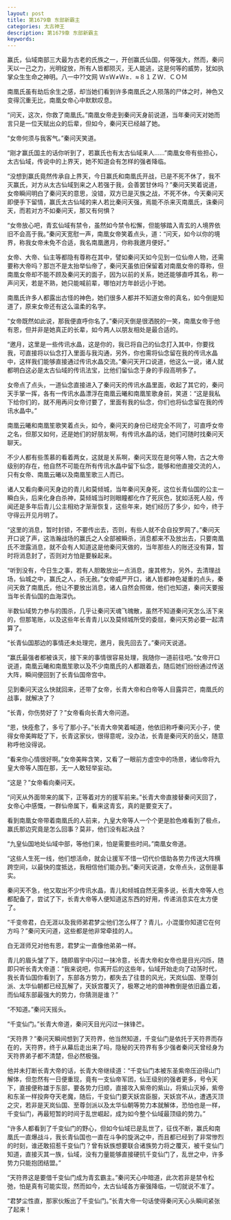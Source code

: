 ```yaml
---
layout: post
title: 第1679章 东部新霸主
categories: 太古神王
description: 第1679章 东部新霸主
keywords:
---
```


赢氏，仙域南部三大最为古老的氏族之一，开创赢氏仙国，何等强大，然而，秦问天以一己之力，光明绽放，所有人皆都陨灭，无人能逃，这是何等的威势，犹如执掌众生生命之神明。八一中??文网  Ｗ≤Ｗ≠Ｗ≥．≈８１ＺＷ．ＣＯＭ

南凰氏虽有劫后余生之感，却当她们看到许多南凰氏之人陨落的尸体之时，神色又变得沉重无比，南凰女帝心中默默叹息。

“问天，这次，你救了南凰氏。”南凰女帝走到秦问天身前说道，当年秦问天对她而言只是一位天赋出众的后辈，但如今，秦问天已经越了她。

“女帝何须与我客气。”秦问天笑道。

“刚才赢氏国主的话你听到了，若赢氏也有太古仙域来人……”南凰女帝有些担心，太古仙域，传说中的上界天，她不知道会有怎样的强者降临。

“没想到赢氏竟然传承自上界天，今日赢氏和南凰氏开战，已是不死不休了，我不灭赢氏，对方从太古仙域到来之人若强于我，会善罢甘休吗？”秦问天笑着说道，女帝瞬间明白了秦问天的意思，没错，双方已是灭族之战，不死不休，今天秦问天即便手下留情，赢氏太古仙域的来人若比秦问天强，焉能不杀来灭南凰氏，诛秦问天，而若对方不如秦问天，那又有何惧？

“女帝放心吧，青玄仙域有禁令，虽然如今禁令松懈，但能够踏入青玄的人境界依旧不会高于我。”秦问天宽慰一声，南凰女帝笑着点头，道：“问天，如今以你的境界，称我女帝未免不合适，我名南凰邀月，你称我邀月便好。”

女帝、大帝、仙主等都隐有尊称在其中，譬如秦问天如今见到一位仙帝人物，还需要称大帝吗？那岂不是太抬举仙帝了，秦问天虽依旧保留着对南凰女帝的尊称，但南凰女帝却不能不顾及秦问天的面子，因为以前的关系，她还能够直呼其名，称一声问天，若是不熟，她只能喊前辈，哪怕对方年龄远小于她。

南凰氏许多人都露出古怪的神色，她们很多人都并不知道女帝的真名，如今倒是知道了，原来女帝还有这么温柔的名字。

“女帝既然如此说，那我便直呼你名了。”秦问天倒是很洒脱的一笑，南凰女帝于他有恩，但并非是她真正的长辈，如今两人以朋友相处是最合适的。

“邀月，这里是一些传讯水晶，这是你的，我已将自己的仙念打入其中，你要找我，可直接将以仙念打入里面与我沟通，另外，你也需将仙念留在我的传讯水晶中，这样我们能够直接通过传讯水晶交流。”秦问天开口说道，他这么一说，诸人就都明白这必是太古仙域的传讯法宝，比他们留仙念于身的手段高明多了。

女帝点了点头，一道仙念直接进入了秦问天的传讯水晶里面，收起了其它的，秦问天手掌一挥，各有一传讯水晶漂浮在南凰云曦和南凰笙歌身前，笑道：“这是我私下给你们的，就不用再问女帝讨要了，里面有我的仙念，你们也将仙念留在我的传讯水晶中。”

南凰云曦和南凰笙歌笑着点头，如今，秦问天的身份已经完全不同了，可直呼女帝之名，但那又如何，还是她们的好朋友啊，有传讯水晶的话，她们可随时找秦问天聊天。

不少人都有些羡慕的看着两女，这就是关系啊，秦问天现在是何等人物，古之大帝级别的存在，他自然不可能在所有传讯水晶中留下仙念，能够和他直接交流的人，只有女帝、南凰云曦以及南凰笙歌三人而已。

诸人又看向秦问天身边的青儿和莫倾城，当年秦问天身死，这位长青仙国的公主一瞬白头，后来化身白杀神，莫倾城当时则眼瞳都化作了死灰色，犹如活死人般，传闻还是多年后青儿公主相劝才渐渐恢复，这些年来，她们经历了多少，如今，终于守得云开见月明了。

“这里的消息，暂时封锁，不要传出去，否则，有些人就不会自投罗网了。”秦问天开口说了声，这浩瀚战场的赢氏之人全部被瞬杀，消息都来不及放出去，只要南凰氏不泄露消息，就不会有人知道这是他秦问天做的，当年那些人的账还没有算，暂时将消息封了，否则对方怕是要躲起来。

“听到没有，今日生之事，若有人胆敢放出一点消息，废其修为，另外，去清理战场，仙城之中，赢氏之人，杀无赦。”女帝威严开口，诸人皆都神色凝重的点头，秦问天救了南凰氏，他让不要放出消息，诸人自然会照做，他们也知道，秦问天要报当年长青仙国的血海深仇。

半数仙域势力参与的围杀，几乎让秦问天魂飞魄散，虽然不知道秦问天怎么活下来的，但那笔账，以及这些年长青青儿以及莫倾城所受的委屈，秦问天势必要一起清算了。

“长青仙国那边的事情还未处理完，邀月，我先回去了。”秦问天说道。

“赢氏最强者都被诛灭，接下来的事情很容易处理，我随你一道前往吧。”女帝开口说道，南凰云曦和南凰笙歌以及不少南凰氏的人都跟着去，随后她们纷纷通过传送大阵，瞬间便回到了长青仙国帝宫中。

见到秦问天这么快就回来，还带了女帝，长青大帝和白帝等人目露异芒，南凰氏的战事，就解决了？

“长青，你伤势好了？”女帝看向长青大帝问道。

“恩，快痊愈了，多亏了那小子。”长青大帝笑着喊道，他依旧称呼秦问天小子，使得女帝美眸眨了下，长青这家伙，很得意呢，没办法，长青是秦问天的岳父，随意称呼他没得说。

“看来你心情很好啊。”女帝美眸含笑，又看了一眼前方虚空中的场景，诸仙帝将九皇大帝等人围在那，无一人敢轻举妄动。

“这是？”女帝看向秦问天。

“问天从外面带来的属下，正等着对方的援军前来。”长青大帝直接替秦问天回了，女帝心中感慨，一群仙帝属下，看来这青玄，真的是要变天了。

看到南凰女帝带着南凰氏的人前来，九皇大帝等人一个个更是脸色难看到了极点，赢氏那边究竟是怎么回事？莫非，他们没有起决战？

“九皇仙国地处仙域中部，等他们来，怕是需要些时间。”南凰女帝道。

“这些人生死一线，他们想活命，就会让援军不惜一切代价借助各势力传送大阵横跨空间，以最快的度抵达，我相信他们能办到。”秦问天说道，女帝点头，这倒是事实。

秦问天不急，他又取出不少传讯水晶，青儿和倾城自然无需多说，长青大帝等人也都配备了，尝试了下，长青大帝等人便知道这东西的好用，传递消息实在太方便了。

“千变帝君，白无涯以及我师弟君梦尘他们怎么样了？青儿，小混蛋你知道它在何方吗？”秦问天问道，这些都是他非常牵挂的人。

白无涯师兄对他有恩，君梦尘一直像他弟弟一样。

青儿的眉头皱了下，随即眉宇中闪过一抹冷意，长青大帝和女帝也是目光闪烁，随即只听长青大帝道：“我来说吧，你离开后的这些年，仙域开始走向了动荡时代，我长青仙国你看到了，东部各方势力，都失去了往昔的风光，天岚仙国、至尊剑派、太华仙朝都已经瓦解了，天妖宫覆灭了，极寒之地的兽神教倒是依旧矗立着，而仙域东部最强大的势力，你猜测是谁？”

“不知道。”秦问天摇头。

“千变仙门。”长青大帝道，秦问天目光闪过一抹锋芒。

“天符界？”秦问天瞬间想到了天符界，他当然知道，千变仙门是依托于天符界而存在的，天符界，终于从幕后走出来了吗，隐秘的天符界有多少强者秦问天曾经身为天符界弟子都不清楚，但必然极强。

他并未打断长青大帝的话，长青大帝继续道：“千变仙门本被东圣紫帝压迫得山门解体，但忽然有一日便重现，竟有一支仙帝军团，仙王级别的强者更多，号令天下，直接便称雄于东部，要各势力归顺，直接攻入紫帝的紫山，将紫山灭掉，紫帝和东圣一样投奔夺天老魔，随后，千变仙门要天妖宫臣服，天妖宫不从，遭遇灭顶之灾，若非是天岚仙国、至尊剑派以及太华仙朝等势力本就解体，恐怕也是一样，千变仙门，再最短暂的时间于乱世崛起，成为如今整个仙域最顶级的势力。”

“许多人都看到了千变仙门的野心，但如今仙域已是乱世了，征伐不断，赢氏和南凰氏一直爆战斗，我长青仙国也一直在斗争的旋涡之中，而且都已经到了非常惨烈的时刻，谁还敢招惹千变仙门？曾有妖族想要联合诸族势力将之覆灭，被千变仙门知道，直接灭其一族，仙域，没有力量能够直接硬抗千变仙门了，乱世之中，许多势力只能抱团结盟。”

“天符界这是要借千变仙门成为青玄霸主。”秦问天心中暗道，此次若非是禁令松弛，怕是真有可能实现，然而如今，太古仙域各方豪强降临，一切就说不准了。

“君梦尘性直，那家伙叛出了千变仙门。”长青大帝一句话使得秦问天心头瞬间紧张了起来！
